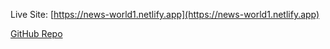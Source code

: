 

Live Site:  [https://news-world1.netlify.app](https://news-world1.netlify.app)


[GitHub Repo](https://github.com/Programming-Hero-Web-Course4/b6-news-portal-assignment-rasel-mahmud-dev)